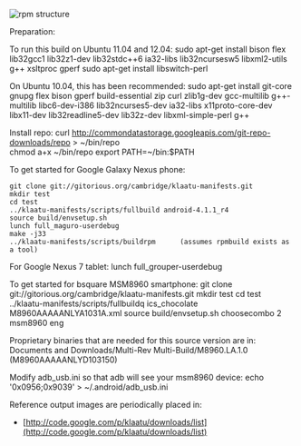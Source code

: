 ![rpm structure](https://chart.googleapis.com/chart?cht=gv&chs=500x300&chl=digraph%20G%20{%20upstream_sources%20-%3E%20sysroot%20[weight=8];%20sysroot%20-%3E%20gcc_rpm%20sysroot%20-%3E%20devel_rpm%20sysroot%20-%3E%20devel_static_libraries_rpm%20sysroot%20-%3E%20orig_flash_files_rpm%20gcc_rpm%20-%3E%20work_area%20devel_rpm%20-%3E%20work_area%20devel_static_libraries_rpm%20-%3E%20work_area%20[style=dotted];%20work_area%20-%3E%20flash_files%20})

Preparation:

To run this build on Ubuntu 11.04 and 12.04:
    sudo apt-get install bison flex lib32gcc1 lib32z1-dev lib32stdc++6 ia32-libs lib32ncursesw5 libxml2-utils g++ xsltproc gperf
    sudo apt-get install libswitch-perl

On Ubuntu 10.04, this has been recommended:
    sudo apt-get install git-core gnupg flex bison gperf build-essential zip curl zlib1g-dev gcc-multilib g++-multilib libc6-dev-i386 lib32ncurses5-dev ia32-libs x11proto-core-dev libx11-dev lib32readline5-dev lib32z-dev libxml-simple-perl g++

Install repo:
    curl http://commondatastorage.googleapis.com/git-repo-downloads/repo > ~/bin/repo  
    chmod a+x ~/bin/repo
    export PATH=~/bin:$PATH

To get started for Google Galaxy Nexus phone:

    git clone git://gitorious.org/cambridge/klaatu-manifests.git
    mkdir test
    cd test
    ../klaatu-manifests/scripts/fullbuild android-4.1.1_r4
    source build/envsetup.sh
    lunch full_maguro-userdebug
    make -j33
    ../klaatu-manifests/scripts/buildrpm      (assumes rpmbuild exists as a tool)

For Google Nexus 7 tablet:
    lunch full_grouper-userdebug

To get started for bsquare MSM8960 smartphone:
    git clone git://gitorious.org/cambridge/klaatu-manifests.git
    mkdir test
    cd test
    ../klaatu-manifests/scripts/fullbuildq ics_chocolate M8960AAAAANLYA1031A.xml
    source build/envsetup.sh
    choosecombo 2 msm8960 eng

Proprietary binaries that are needed for this source version are in:
    Documents and Downloads/Multi-Rev Multi-Build/M8960.LA.1.0 (M8960AAAAANLYD103150)

Modify adb_usb.ini so that adb will see your msm8960 device:
    echo '0x0956;0x9039' > ~/.android/adb_usb.ini

Reference output images are periodically placed in:
   * [http://code.google.com/p/klaatu/downloads/list](http://code.google.com/p/klaatu/downloads/list)


